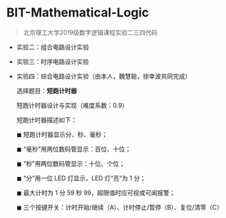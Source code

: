 # BIT-Mathematical-Logic

> 北京理工大学2019级数字逻辑课程实验二三四代码

+ 实验二：组合电路设计实验

  

+ 实验三：时序电路设计实验

+ 实验四：综合电路设计实验（由本人，魏慧聪，徐幸波共同完成）

  选择题目：**短跑计时器**

  

  短跑计时器设计与实现（难度系数：0.9）

  短跑计时器描述如下：

  ◼ 短跑计时器显示分、秒、毫秒； 

  ◼ “毫秒”用两位数码管显示：百位、十位；

  ◼ “秒”用两位数码管显示：十位、个位；

  ◼ “分”用一位 LED 灯显示，LED 灯“亮”为 1 分； 

  ◼ 最大计时为 1 分 59 秒 99，超限值时应可视或可闻报警； 

  ◼ 三个按键开关：计时开始/继续（A）、计时停止/暂停（B）、复位/清零（C）

